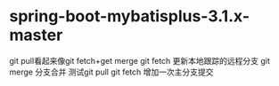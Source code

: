 # spring-boot-mybatisplus-3.1.x-master
git pull看起来像git fetch+get merge
git fetch 更新本地跟踪的远程分支
git merge 分支合并
测试git pull
git fetch
增加一次主分支提交
